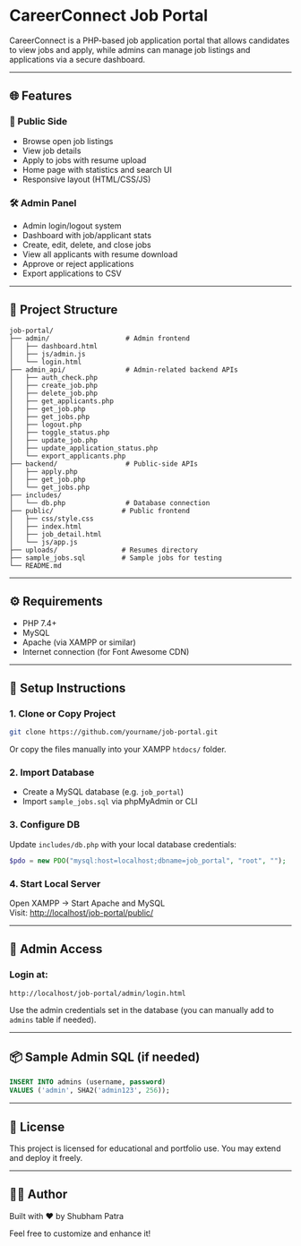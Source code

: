 # CareerConnect Job Portal

CareerConnect is a PHP-based job application portal that allows candidates to view jobs and apply, while admins can manage job listings and applications via a secure dashboard.

---

## 🌐 Features

### 🎯 Public Side
- Browse open job listings
- View job details
- Apply to jobs with resume upload
- Home page with statistics and search UI
- Responsive layout (HTML/CSS/JS)

### 🛠 Admin Panel
- Admin login/logout system
- Dashboard with job/applicant stats
- Create, edit, delete, and close jobs
- View all applicants with resume download
- Approve or reject applications
- Export applications to CSV

---

## 📁 Project Structure

```
job-portal/
├── admin/                   # Admin frontend
│   ├── dashboard.html
│   ├── js/admin.js
│   └── login.html
├── admin_api/               # Admin-related backend APIs
│   ├── auth_check.php
│   ├── create_job.php
│   ├── delete_job.php
│   ├── get_applicants.php
│   ├── get_job.php
│   ├── get_jobs.php
│   ├── logout.php
│   ├── toggle_status.php
│   ├── update_job.php
│   ├── update_application_status.php
│   └── export_applicants.php
├── backend/                 # Public-side APIs
│   ├── apply.php
│   ├── get_job.php
│   └── get_jobs.php
├── includes/
│   └── db.php               # Database connection
├── public/                 # Public frontend
│   ├── css/style.css
│   ├── index.html
│   ├── job_detail.html
│   └── js/app.js
├── uploads/                # Resumes directory
├── sample_jobs.sql         # Sample jobs for testing
└── README.md
```

---

## ⚙️ Requirements

- PHP 7.4+
- MySQL
- Apache (via XAMPP or similar)
- Internet connection (for Font Awesome CDN)

---

## 🚀 Setup Instructions

### 1. Clone or Copy Project

```bash
git clone https://github.com/yourname/job-portal.git
```

Or copy the files manually into your XAMPP `htdocs/` folder.

### 2. Import Database

- Create a MySQL database (e.g. `job_portal`)
- Import `sample_jobs.sql` via phpMyAdmin or CLI

### 3. Configure DB

Update `includes/db.php` with your local database credentials:
```php
$pdo = new PDO("mysql:host=localhost;dbname=job_portal", "root", "");
```

### 4. Start Local Server

Open XAMPP → Start Apache and MySQL  
Visit: [http://localhost/job-portal/public/](http://localhost/job-portal/public/)

---

## 🔐 Admin Access

### Login at:
```
http://localhost/job-portal/admin/login.html
```

Use the admin credentials set in the database (you can manually add to `admins` table if needed).

---

## 📦 Sample Admin SQL (if needed)

```sql
INSERT INTO admins (username, password)
VALUES ('admin', SHA2('admin123', 256));
```

---

## 📄 License

This project is licensed for educational and portfolio use. You may extend and deploy it freely.

---

## 🙋‍♂️ Author

Built with ❤️ by Shubham Patra

Feel free to customize and enhance it!
